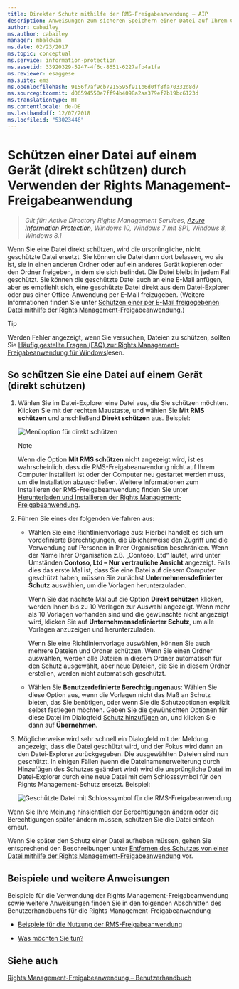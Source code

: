 ```yaml
---
title: Direkter Schutz mithilfe der RMS-Freigabeanwendung – AIP
description: Anweisungen zum sicheren Speichern einer Datei auf Ihrem Computer, einem Server oder einem anderen Speichergerät.
author: cabailey
ms.author: cabailey
manager: mbaldwin
ms.date: 02/23/2017
ms.topic: conceptual
ms.service: information-protection
ms.assetid: 33920329-5247-4f6c-8651-6227afb4a1fa
ms.reviewer: esaggese
ms.suite: ems
ms.openlocfilehash: 9156f7af9cb7915595f911b6d0ff8fa70332d8d7
ms.sourcegitcommit: d06594550e7ff94b4098a2aa379ef2b19bc6123d
ms.translationtype: HT
ms.contentlocale: de-DE
ms.lasthandoff: 12/07/2018
ms.locfileid: "53023446"
---
```

# <a name="protect-a-file-on-a-device-protect-in-place-by-using-the-rights-management-sharing-application"></a>Schützen einer Datei auf einem Gerät (direkt schützen) durch Verwenden der Rights Management-Freigabeanwendung

>*Gilt für: Active Directory Rights Management Services, [Azure Information Protection](https://azure.microsoft.com/pricing/details/information-protection), Windows 10, Windows 7 mit SP1, Windows 8, Windows 8.1*

Wenn Sie eine Datei direkt schützen, wird die ursprüngliche, nicht geschützte Datei ersetzt. Sie können die Datei dann dort belassen, wo sie ist, sie in einen anderen Ordner oder auf ein anderes Gerät kopieren oder den Ordner freigeben, in dem sie sich befindet. Die Datei bleibt in jedem Fall geschützt. Sie können die geschützte Datei auch an eine E-Mail anfügen, aber es empfiehlt sich, eine geschützte Datei direkt aus dem Datei-Explorer oder aus einer Office-Anwendung per E-Mail freizugeben. (Weitere Informationen finden Sie unter [Schützen einer per E-Mail freigegebenen Datei mithilfe der Rights Management-Freigabeanwendung](sharing-app-protect-by-email.md).)

> [!TIP]
> Werden Fehler angezeigt, wenn Sie versuchen, Dateien zu schützen, sollten Sie [Häufig gestellte Fragen (FAQ) zur Rights Management-Freigabeanwendung für Windows](https://go.microsoft.com/fwlink/?LinkId=303971)lesen.

## <a name="to-protect-a-file-on-a-device-protect-in-place"></a>So schützen Sie eine Datei auf einem Gerät (direkt schützen)

1.  Wählen Sie im Datei-Explorer eine Datei aus, die Sie schützen möchten. Klicken Sie mit der rechten Maustaste, und wählen Sie **Mit RMS schützen** und anschließend **Direkt schützen** aus. Beispiel:

    ![Menüoption für direkt schützen](../media/ADRMS_MSRMSApp_SP_CompanyDefined.png)

    > [!NOTE]
    > Wenn die Option **Mit RMS schützen** nicht angezeigt wird, ist es wahrscheinlich, dass die RMS-Freigabeanwendung nicht auf Ihrem Computer installiert ist oder der Computer neu gestartet werden muss, um die Installation abzuschließen. Weitere Informationen zum Installieren der RMS-Freigabeanwendung finden Sie unter [Herunterladen und Installieren der Rights Management-Freigabeanwendung](install-sharing-app.md).

2.  Führen Sie eines der folgenden Verfahren aus:

    -   Wählen Sie eine Richtlinienvorlage aus: Hierbei handelt es sich um vordefinierte Berechtigungen, die üblicherweise den Zugriff und die Verwendung auf Personen in Ihrer Organisation beschränken. Wenn der Name Ihrer Organisation z.B. „Contoso, Ltd“ lautet, wird unter Umständen **Contoso, Ltd – Nur vertrauliche Ansicht** angezeigt. Falls dies das erste Mal ist, dass Sie eine Datei auf diesem Computer geschützt haben, müssen Sie zunächst **Unternehmensdefinierter Schutz** auswählen, um die Vorlagen herunterzuladen.

        Wenn Sie das nächste Mal auf die Option **Direkt schützen** klicken, werden Ihnen bis zu 10 Vorlagen zur Auswahl angezeigt. Wenn mehr als 10 Vorlagen vorhanden sind und die gewünschte nicht angezeigt wird, klicken Sie auf **Unternehmensdefinierter Schutz**, um alle Vorlagen anzuzeigen und herunterzuladen.

        Wenn Sie eine Richtlinienvorlage auswählen, können Sie auch mehrere Dateien und Ordner schützen. Wenn Sie einen Ordner auswählen, werden alle Dateien in diesem Ordner automatisch für den Schutz ausgewählt, aber neue Dateien, die Sie in diesem Ordner erstellen, werden nicht automatisch geschützt.

    -   Wählen Sie **Benutzerdefinierte Berechtigungen**aus: Wählen Sie diese Option aus, wenn die Vorlagen nicht das Maß an Schutz bieten, das Sie benötigen, oder wenn Sie die Schutzoptionen explizit selbst festlegen möchten. Geben Sie die gewünschten Optionen für diese Datei im Dialogfeld [Schutz hinzufügen](sharing-app-dialog-box.md) an, und klicken Sie dann auf **Übernehmen**.

3.  Möglicherweise wird sehr schnell ein Dialogfeld mit der Meldung angezeigt, dass die Datei geschützt wird, und der Fokus wird dann an den Datei-Explorer zurückgegeben. Die ausgewählten Dateien sind nun geschützt. In einigen Fällen (wenn die Dateinamenerweiterung durch Hinzufügen des Schutzes geändert wird) wird die ursprüngliche Datei im Datei-Explorer durch eine neue Datei mit dem Schlosssymbol für den Rights Management-Schutz ersetzt. Beispiel:

    ![Geschützte Datei mit Schlosssymbol für die RMS-Freigabeanwendung](../media/ADRMS_MSRMSApp_Pfile.png)

Wenn Sie Ihre Meinung hinsichtlich der Berechtigungen ändern oder die Berechtigungen später ändern müssen, schützen Sie die Datei einfach erneut.

Wenn Sie später den Schutz einer Datei aufheben müssen, gehen Sie entsprechend den Beschreibungen unter [Entfernen des Schutzes von einer Datei mithilfe der Rights Management-Freigabeanwendung](sharing-app-remove-protection.md) vor.

## <a name="examples-and-other-instructions"></a>Beispiele und weitere Anweisungen
Beispiele für die Verwendung der Rights Management-Freigabeanwendung sowie weitere Anweisungen finden Sie in den folgenden Abschnitten des Benutzerhandbuchs für die Rights Management-Freigabeanwendung

-   [Beispiele für die Nutzung der RMS-Freigabeanwendung](sharing-app-user-guide.md#examples-for-using-the-rms-sharing-application)

-   [Was möchten Sie tun?](sharing-app-user-guide.md#what-do-you-want-to-do)

## <a name="see-also"></a>Siehe auch
[Rights Management-Freigabeanwendung – Benutzerhandbuch](sharing-app-user-guide.md)
